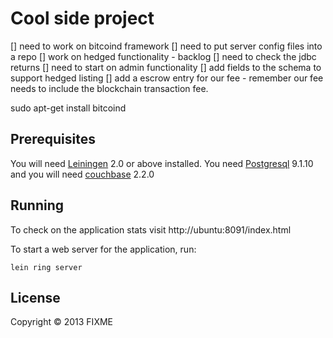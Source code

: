 # Cool side project

[] need to work on bitcoind framework
[] need to put server config files into a repo
[] work on hedged functionality - backlog
[] need to check the jdbc returns
[] need to start on admin functionality
[] add fields to the schema to support hedged listing
[] add a escrow entry for our fee - remember our fee needs to include the blockchain transaction fee.


sudo apt-get install bitcoind

## Prerequisites

You will need [Leiningen][1] 2.0 or above installed. You need [Postgresql][2] 9.1.10
and you will need [couchbase][3] 2.2.0

[1]: https://github.com/technomancy/leiningen
[2]: https://help.ubuntu.com/community/PostgreSQL
[3]: http://www.couchbase.com/docs//couchbase-manual-2.0/couchbase-getting-started-install-ubuntu.html

## Running

To check on the application stats visit http://ubuntu:8091/index.html

To start a web server for the application, run:

    lein ring server

## License

Copyright © 2013 FIXME
